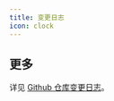 ```yaml
---
title: 变更日志
icon: clock
---
```


<!-- @include: ../../../../packages/theme/CHANGELOG.md#recent-change -->

## 更多

详见 [Github 仓库变更日志](https://github.com/vuepress-theme-hope/vuepress-theme-hope/blob/main/CHANGELOG.md)。
